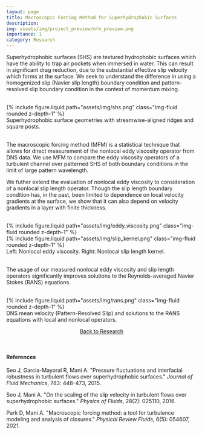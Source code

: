 ```yaml
---
layout: page
title: Macroscopic Forcing Method for Superhydrophobic Surfaces
description:
img: assets/img/project_preview/mfm_preview.png
importance: 1
category: Research
---
```


Superhydrophobic surfaces (SHS) are textured hydrophobic surfaces which have the ability to trap air pockets when immersed in water. This can result in significant drag reduction, due to the substantial effective slip velocity which forms at the surface. We seek to understand the difference in using a homogenized slip (Navier slip length) boundary condition and pattern-resolved slip boundary condition in the context of momentum mixing.

<br/>

<div class="row justify-content-sm-center">
    <div class="col-sm-8 mt-3 mt-md-0">
        {% include figure.liquid path="assets/img/shs.png" class="img-fluid rounded z-depth-1" %}
    </div>
</div>
<div class="caption">
    Superhydrophobic surface geometries with streamwise-aligned ridges and square posts.
</div>

<br/>

The macroscopic forcing method (MFM) is a statistical technique that allows for direct measurement of the nonlocal eddy viscosity operator from DNS data. We use MFM to compare the eddy viscosity operators of a turbulent channel over patterned SHS of both boundary conditions in the limit of large pattern wavelength.

We futher extend the evaluation of nonlocal eddy viscosity to consideration of a nonlocal slip length operator. Though the slip length boundary condition has, in the past, been limited to dependence on local velocity gradients at the surface, we show that it can also depend on velocity gradients in a layer with finite thickness.

<br/>

<div class="row justify-content-sm-center">
    <div class="col-sm-4 mt-3 mt-md-0">
        {% include figure.liquid path="assets/img/eddy_viscosity.png" class="img-fluid rounded z-depth-1" %}
    </div>
    <div class="col-sm-8 mt-3 mt-md-0">
        {% include figure.liquid path="assets/img/slip_kernel.png" class="img-fluid rounded z-depth-1" %}
    </div>
</div>
<div class="caption">
    Left: Nonlocal eddy viscosity. Right: Nonlocal slip length kernel.
</div>

<br/>


The usage of our measured nonlocal eddy viscosity and slip length operators significantly improves solutions to the Reynolds-averaged Navier Stokes (RANS) equations.

<br/>

<div class="row justify-content-sm-center">
    <div class="col-sm-8 mt-3 mt-md-0">
        {% include figure.liquid path="assets/img/rans.png" class="img-fluid rounded z-depth-1" %}
    </div>
</div>
<div class="caption">
    DNS mean velocity (Pattern-Resolved Slip) and solutions to the RANS equations with local and nonlocal operators.
</div>

<p style="text-align:center;"><a href="https://kimbliu.github.io/research/">Back to Research</a></p>

<br/>

#### References

Seo J, Garcia-Mayoral R, Mani A. "Pressure fluctuations and interfacial robustness in turbulent flows over superhydrophobic surfaces." <i>Journal of Fluid Mechanics</i>, 783: 448-473, 2015.

Seo J, Mani A. "On the scaling of the slip velocity in turbulent flows over superhydrophobic surfaces." <i>Physics of Fluids</i>, 28(2): 025110, 2016.

Park D, Mani A. "Macroscopic forcing method: a tool for turbulence modeling and analysis of closures." <i>Physical Review Fluids</i>, 6(5): 054607, 2021.
